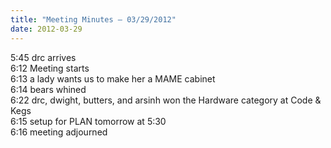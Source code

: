 ```yaml
---
title: "Meeting Minutes – 03/29/2012"
date: 2012-03-29
---
```

5:45 drc arrives<br />
6:12 Meeting starts<br />
6:13 a lady wants us to make her a MAME cabinet<br />
6:14 bears whined<br />
6:22 drc, dwight, butters, and arsinh won the Hardware category at Code & Kegs<br />
6:15 setup for PLAN tomorrow at 5:30<br />
6:16 meeting adjourned
